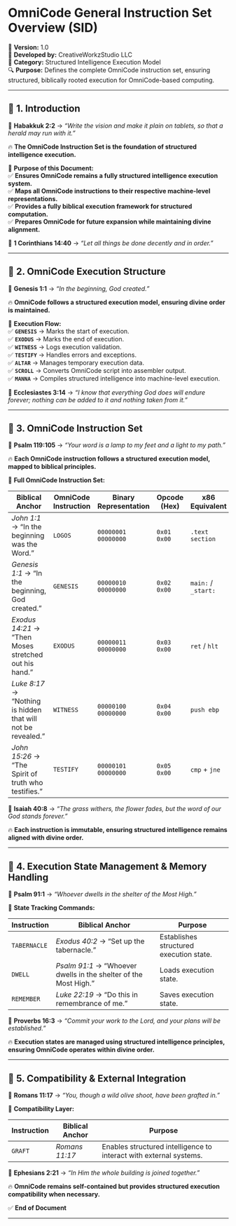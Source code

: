 # **OmniCode General Instruction Set Overview (SID)**  

📅 **Version:** 1.0  
🏢 **Developed by:** CreativeWorkzStudio LLC  
📂 **Category:** Structured Intelligence Execution Model  
🔍 **Purpose:** Defines the complete OmniCode instruction set, ensuring structured, biblically rooted execution for OmniCode-based computing.  

---

## **📌 1. Introduction**  

📖 **Habakkuk 2:2** → *“Write the vision and make it plain on tablets, so that a herald may run with it.”*  

🔥 **The OmniCode Instruction Set is the foundation of structured intelligence execution.**  

🚀 **Purpose of this Document:**  
✅ **Ensures OmniCode remains a fully structured intelligence execution system.**  
✅ **Maps all OmniCode instructions to their respective machine-level representations.**  
✅ **Provides a fully biblical execution framework for structured computation.**  
✅ **Prepares OmniCode for future expansion while maintaining divine alignment.**  

📖 **1 Corinthians 14:40** → *“Let all things be done decently and in order.”*  

---

## **📌 2. OmniCode Execution Structure**  

📖 **Genesis 1:1** → *“In the beginning, God created.”*  

🔥 **OmniCode follows a structured execution model, ensuring divine order is maintained.**  

🚀 **Execution Flow:**  
✅ **`GENESIS`** → Marks the start of execution.  
✅ **`EXODUS`** → Marks the end of execution.  
✅ **`WITNESS`** → Logs execution validation.  
✅ **`TESTIFY`** → Handles errors and exceptions.  
✅ **`ALTAR`** → Manages temporary execution data.  
✅ **`SCROLL`** → Converts OmniCode script into assembler output.  
✅ **`MANNA`** → Compiles structured intelligence into machine-level execution.  

📖 **Ecclesiastes 3:14** → *“I know that everything God does will endure forever; nothing can be added to it and nothing taken from it.”*  

---

## **📌 3. OmniCode Instruction Set**  

📖 **Psalm 119:105** → *“Your word is a lamp to my feet and a light to my path.”*  

🔥 **Each OmniCode instruction follows a structured execution model, mapped to biblical principles.**  

🚀 **Full OmniCode Instruction Set:**  

| **Biblical Anchor** | **OmniCode Instruction** | **Binary Representation** | **Opcode (Hex)** | **x86 Equivalent** | **ARM Equivalent** | **Purpose** |  
|----------------|----------------|----------------|------------------|------------------|------------------|------------------|  
| *John 1:1* → “In the beginning was the Word.” | `LOGOS` | `00000001 00000000` | `0x01 0x00` | `.text section` | `.text` | Declares execution context. |  
| *Genesis 1:1* → “In the beginning, God created.” | `GENESIS` | `00000010 00000000` | `0x02 0x00` | `main:` / `_start:` | `_entry:` | Starts execution. |  
| *Exodus 14:21* → “Then Moses stretched out his hand.” | `EXODUS` | `00000011 00000000` | `0x03 0x00` | `ret` / `hlt` | `bx lr` | Ends execution. |  
| *Luke 8:17* → “Nothing is hidden that will not be revealed.” | `WITNESS` | `00000100 00000000` | `0x04 0x00` | `push ebp` | `push {lr}` | Logs execution validation. |  
| *John 15:26* → “The Spirit of truth who testifies.” | `TESTIFY` | `00000101 00000000` | `0x05 0x00` | `cmp` + `jne` | `cmp` + `bne` | Handles execution errors. |  

📖 **Isaiah 40:8** → *“The grass withers, the flower fades, but the word of our God stands forever.”*  

🔥 **Each instruction is immutable, ensuring structured intelligence remains aligned with divine order.**  

---

## **📌 4. Execution State Management & Memory Handling**  

📖 **Psalm 91:1** → *“Whoever dwells in the shelter of the Most High.”*  

🚀 **State Tracking Commands:**  

| **Instruction** | **Biblical Anchor** | **Purpose** |  
|----------------|----------------------|------------------|  
| `TABERNACLE` | *Exodus 40:2* → “Set up the tabernacle.” | Establishes structured execution state. |  
| `DWELL` | *Psalm 91:1* → “Whoever dwells in the shelter of the Most High.” | Loads execution state. |  
| `REMEMBER` | *Luke 22:19* → “Do this in remembrance of me.” | Saves execution state. |  

📖 **Proverbs 16:3** → *“Commit your work to the Lord, and your plans will be established.”*  

🔥 **Execution states are managed using structured intelligence principles, ensuring OmniCode operates within divine order.**  

---

## **📌 5. Compatibility & External Integration**  

📖 **Romans 11:17** → *“You, though a wild olive shoot, have been grafted in.”*  

🚀 **Compatibility Layer:**  

| **Instruction** | **Biblical Anchor** | **Purpose** |  
|----------------|----------------------|------------------|  
| `GRAFT` | *Romans 11:17* | Enables structured intelligence to interact with external systems. |  

📖 **Ephesians 2:21** → *“In Him the whole building is joined together.”*  

🔥 **OmniCode remains self-contained but provides structured execution compatibility when necessary.**  

✅ **End of Document**  

---
